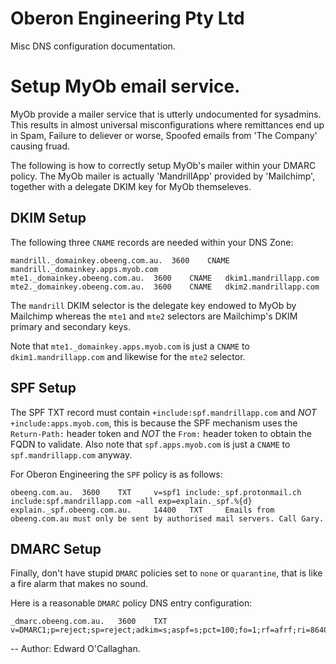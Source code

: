 Oberon Engineering Pty Ltd
==========================

Misc DNS configuration documentation.

# Setup MyOb email service.

MyOb provide a mailer service that is utterly undocumented for sysadmins. This
results in almost universal misconfigurations where remittances end up in Spam,
Failure to deliever or worse, Spoofed emails from 'The Company' causing fruad.

The following is how to correctly setup MyOb's mailer within your DMARC policy.
The MyOb mailer is actually 'MandrillApp' provided by 'Mailchimp', together
with a delegate DKIM key for MyOb themseleves.

## DKIM Setup

The following three `CNAME` records are needed within your DNS Zone:

```
mandrill._domainkey.obeeng.com.au. 	3600 	CNAME 	mandrill._domainkey.apps.myob.com
mte1._domainkey.obeeng.com.au. 	3600 	CNAME 	dkim1.mandrillapp.com
mte2._domainkey.obeeng.com.au. 	3600 	CNAME 	dkim2.mandrillapp.com
```

The `mandrill` DKIM selector is the delegate key endowed to MyOb by Mailchimp
whereas the `mte1` and `mte2` selectors are Mailchimp's DKIM primary and
secondary keys.

Note that `mte1._domainkey.apps.myob.com` is just a `CNAME` to
`dkim1.mandrillapp.com` and likewise for the `mte2` selector.

## SPF Setup

The SPF TXT record must contain `+include:spf.mandrillapp.com` and *NOT*
`+include:apps.myob.com`, this is because the SPF mechanism uses the
`Return-Path:` header token and *NOT* the `From:` header token to obtain the
FQDN to validate. Also note that `spf.apps.myob.com` is just a `CNAME` to
`spf.mandrillapp.com` anyway.

For Oberon Engineering the `SPF` policy is as follows:

```
obeeng.com.au. 	3600 	TXT 	v=spf1 include:_spf.protonmail.ch include:spf.mandrillapp.com ~all exp=explain._spf.%{d}
explain._spf.obeeng.com.au. 	14400 	TXT 	Emails from obeeng.com.au must only be sent by authorised mail servers. Call Gary.
```

## DMARC Setup

Finally, don't have stupid `DMARC` policies set to `none` or `quarantine`, that
is like a fire alarm that makes no sound.

Here is a reasonable `DMARC` policy DNS entry configuration:

```
_dmarc.obeeng.com.au. 	3600 	TXT 	v=DMARC1;p=reject;sp=reject;adkim=s;aspf=s;pct=100;fo=1;rf=afrf;ri=86400;rua=mailto:c8291de2@in.mailhardener.com;ruf=mailto:c8291de2@in.mailhardener.com
```

--
Author: Edward O'Callaghan.
